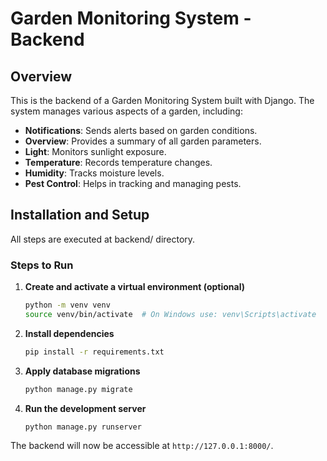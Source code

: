 # Garden Monitoring System - Backend

## Overview
This is the backend of a Garden Monitoring System built with Django. The system manages various aspects of a garden, including:
- **Notifications**: Sends alerts based on garden conditions.
- **Overview**: Provides a summary of all garden parameters.
- **Light**: Monitors sunlight exposure.
- **Temperature**: Records temperature changes.
- **Humidity**: Tracks moisture levels.
- **Pest Control**: Helps in tracking and managing pests.

## Installation and Setup
All steps are executed at backend/ directory.
### Steps to Run
1. **Create and activate a virtual environment (optional)**
   ```bash
   python -m venv venv
   source venv/bin/activate  # On Windows use: venv\Scripts\activate
   ```

2. **Install dependencies**
   ```bash
   pip install -r requirements.txt
   ```

3. **Apply database migrations**
   ```bash
   python manage.py migrate
   ```

4. **Run the development server**
   ```bash
   python manage.py runserver
   ```

The backend will now be accessible at `http://127.0.0.1:8000/`.